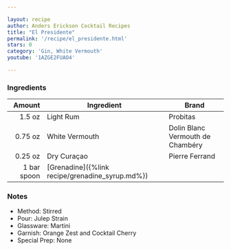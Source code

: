 ```yaml
---

layout: recipe
author: Anders Erickson Cocktail Recipes
title: "El Presidente"
permalink: '/recipe/el_presidente.html'
stars: 0
category: 'Gin, White Vermouth'
youtube: '1AZGE2FUAO4'

---
```


### Ingredients

|  Amount  | Ingredient               | Brand                           |
| ----------: | -------------- | -------------------------------- |
|      1.5 oz | Light Rum      | Probitas                         |
|     0.75 oz | White Vermouth | Dolin Blanc Vermouth de Chambéry |
|     0.25 oz | Dry Curaçao    | Pierre Ferrand                   |
| 1 bar spoon | [Grenadine]({%link recipe/grenadine_syrup.md%})      |

### Notes

- Method: Stirred
- Pour: Julep Strain
- Glassware: Martini
- Garnish: Orange Zest and Cocktail Cherry
- Special Prep: None

